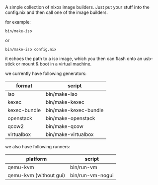 A simple collection of nixos image builders.
Just put your stuff into the config.nix and then call one of the image builders.

for example:
```
bin/make-iso
```
or
```
bin/make-iso config.nix
```

it echoes the path to a iso image, which you then can flash onto an usb-stick or mount & boot in a virtual machine.

we currently have following generators:

format | script
--- | ---
iso | bin/make-iso
kexec | bin/make-kexec
kexec-bundle | bin/make-kexec-bundle
openstack | bin/make-openstack
qcow2 | bin/make-qcow
virtualbox | bin/make-virtualbox

we also have following runners:

platform | script
--- | ---
qemu-kvm | bin/run-vm
qemu-kvm (without gui) | bin/run-vm-nogui
